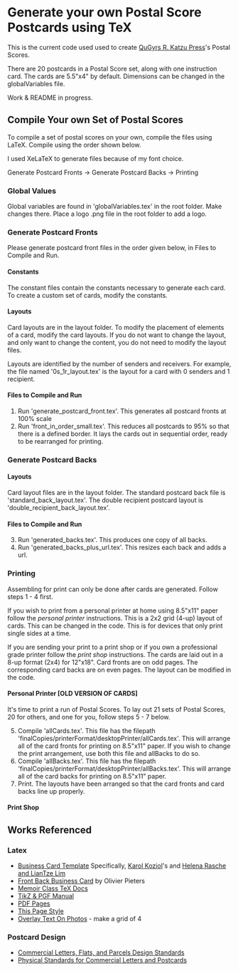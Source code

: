 # Generate your own Postal Score Postcards using TeX

This is the current code used used to create
[QuGyrs R. Katzu Press](https://qugyrsrkatztu.github.io)'s Postal Scores.

There are 20 postcards in a Postal Score set, along with one instruction card.
The cards are 5.5"x4" by default. Dimensions can be changed in the globalVariables file.

Work & README in progress.

## Compile Your own Set of Postal Scores
To compile a set of postal scores on your own, compile the files using LaTeX. Compile using the order shown below.

I used XeLaTeX to generate files because of my font choice.

Generate Postcard Fronts -> Generate Postcard Backs -> Printing

### Global Values
Global variables are found in 'globalVariables.tex' in the root folder.
Make changes there.
Place a logo .png file in the root folder to add a logo.


### Generate Postcard Fronts
Please generate postcard front files in the order given below, in Files to Compile and Run.

#### Constants
The constant files contain the constants necessary to generate each card.
To create a custom set of cards, modify the constants.

#### Layouts
Card layouts are in the layout folder.
To modify the placement of elements of a card, modify the card layouts. If you do not want to change the layout, and only want to change the content, you do not need to modify the layout files.

Layouts are identified by the number of senders and receivers.
For example, the file named '0s_1r_layout.tex' is the layout for a card with 0 senders and 1 recipient.

#### Files to Compile and Run
1. Run 'generate_postcard_front.tex'. This generates all postcard fronts at 100% scale
2. Run 'front_in_order_small.tex'. This reduces all postcards to 95% so that there is a defined border. It lays the cards out in sequential order, ready to be rearranged for printing.

### Generate Postcard Backs
#### Layouts
Card layout files are in the layout folder.
The standard postcard back file is 'standard_back_layout.tex'.
The double recipient postcard layout is 'double_recipient_back_layout.tex'.

#### Files to Compile and Run
3. Run 'generated_backs.tex'. This produces one copy of all backs.
4. Run 'generated_backs_plus_url.tex'. This resizes each back and adds a url.

### Printing
Assembling for print can only be done after cards are generated.
Follow steps 1 - 4 first.

If you wish to print from a personal printer at home using 8.5"x11" paper follow the *personal printer* instructions. This is a 2x2 grid (4-up) layout of cards. This can be changed in the code. This is for devices that only print single sides at a time.

If you are sending your print to a print shop or if you own a professional grade printer follow the *print shop* instructions.
The cards are laid out in a 8-up format (2x4) for 12"x18". Card fronts are on odd pages. The corresponding card backs are on even pages. The layout can be modified in the code.

#### Personal Printer [OLD VERSION OF CARDS]
It's time to print a run of Postal Scores.
To lay out 21 sets of Postal Scores, 20 for others, and one for you,  follow steps 5 - 7 below.

5. Compile 'allCards.tex'. This file has the filepath 'finalCopies/printerFormat/desktopPrinter/allCards.tex'. This will arrange all of the card fronts for printing on 8.5"x11" paper. If you wish to change the print arrangement, use both this file and allBacks to do so.
6. Compile 'allBacks.tex'. This file has the filepath 'finalCopies/printerFormat/desktopPrinter/allBacks.tex'. This will arrange all of the card backs for printing on 8.5"x11" paper.
7.  Print. The layouts have been arranged so that the card fronts and card backs line up properly.

#### Print Shop

## Works Referenced

### Latex
- [Business Card Template](https://www.overleaf.com/gallery/tagged/business-cards)
Specifically, [Karol Koziol](https://www.overleaf.com/latex/templates/business-card-template/yrqjgydpprrb)'s and [Helena Rasche and LianTze Lim](https://www.overleaf.com/latex/templates/business-card-for-programmers-slash-developers-with-photo/wymnjgtxkdwh)
- [Front Back Business Card](https://olivierpieters.be/blog/2017/02/11/designing-a-business-card-in-latex) by Olivier Pieters
- [Memoir Class TeX Docs](http://texdoc.net/texmf-dist/doc/latex/memoir/memman.pdf)
- [TikZ \& PGF Manual](http://ctan.math.utah.edu/ctan/tex-archive/graphics/pgf/base/doc/pgfmanual.pdf)
- [PDF Pages](http://mirror.utexas.edu/ctan/macros/latex/contrib/pdfpages/pdfpages.pdf)
- [This Page Style](http://www.personal.ceu.hu/tex/pagestyl.htm#thispgstyle)
- [Overlay Text On Photos](https://tex.stackexchange.com/questions/20792/how-to-superimpose-latex-on-a-picture) - make a grid of 4

### Postcard Design
- [Commercial Letters, Flats, and Parcels Design Standards](https://pe.usps.com/text/dmm300/201.htm#ep1088631)
- [Physical Standards for Commercial Letters and Postcards](https://pe.usps.com/text/qsg300/Q201.htm#1009536)
